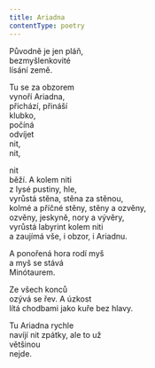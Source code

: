 ```yaml
---
title: Ariadna
contentType: poetry
---
```


<section>

Původně je jen pláň,  
bezmyšlenkovité  
lísání země.

</section>

<section>

Tu se za obzorem  
vynoří Ariadna,  
přichází, přináší  
klubko,  
počíná  
odvíjet  
nit,  
nit,

</section>

<section>

nit  
běží. A kolem niti  
z lysé pustiny, hle,  
vyrůstá stěna, stěna za stěnou,  
kolmé a příčné stěny, stěny a ozvěny,  
ozvěny, jeskyně, nory a vývěry,  
vyrůstá labyrint kolem niti  
a zaujímá vše, i obzor, i Ariadnu.

</section>

<section>

A ponořená hora rodí myš  
a myš se stává  
Minótaurem.

</section>

<section>

Ze všech konců  
ozývá se řev. A úzkost  
lítá chodbami jako kuře bez hlavy.

</section>

<section>

Tu Ariadna rychle  
navíjí nit zpátky, ale to už  
většinou  
nejde.

</section>
